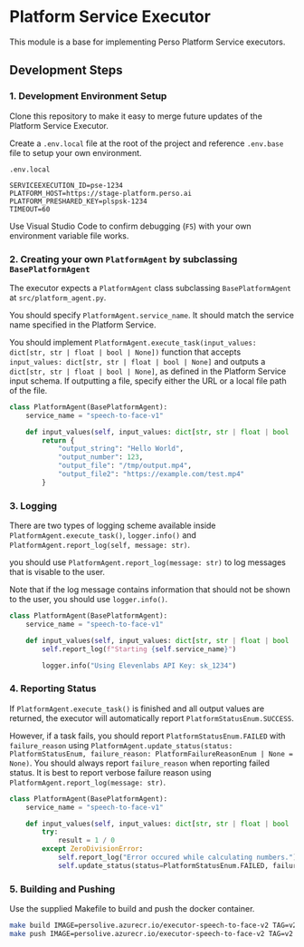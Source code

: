 # Platform Service Executor

This module is a base for implementing Perso Platform Service executors.

## Development Steps

### 1. Development Environment Setup

Clone this repository to make it easy to merge future updates of the Platform Service Executor.

Create a `.env.local` file at the root of the project and reference `.env.base` file to setup your own environment.

```
.env.local

SERVICEEXECUTION_ID=pse-1234
PLATFORM_HOST=https://stage-platform.perso.ai
PLATFORM_PRESHARED_KEY=plspsk-1234
TIMEOUT=60
```

Use Visual Studio Code to confirm debugging (`F5`) with your own environment variable file works.

### 2. Creating your own `PlatformAgent` by subclassing `BasePlatformAgent`

The executor expects a `PlatformAgent` class subclassing `BasePlatformAgent` at `src/platform_agent.py`.

You should specify `PlatformAgent.service_name`. It should match the service name specified in the Platform Service.

You should implement `PlatformAgent.execute_task(input_values: dict[str, str | float | bool | None])` function that accepts `input_values: dict[str, str | float | bool | None]` and outputs a `dict[str, str | float | bool | None]`, as defined in the Platform Service input schema. If outputting a file, specify either the URL or a local file path of the file.

```python
class PlatformAgent(BasePlatformAgent):
    service_name = "speech-to-face-v1"

    def input_values(self, input_values: dict[str, str | float | bool | None]):
        return {
            "output_string": "Hello World",
            "output_number": 123,
            "output_file": "/tmp/output.mp4",
            "output_file2": "https://example.com/test.mp4"
        }
```

### 3. Logging

There are two types of logging scheme available inside `PlatformAgent.execute_task()`, `logger.info()` and `PlatformAgent.report_log(self, message: str)`. 

you should use `PlatformAgent.report_log(message: str)` to log messages that is visable to the user.

Note that if the log message contains information that should not be shown to the user, you should use `logger.info()`.

```python
class PlatformAgent(BasePlatformAgent):
    service_name = "speech-to-face-v1"

    def input_values(self, input_values: dict[str, str | float | bool | None]):
        self.report_log(f"Starting {self.service_name}")

        logger.info("Using Elevenlabs API Key: sk_1234")
```



### 4. Reporting Status

If `PlatformAgent.execute_task()` is finished and all output values are returned, the executor will automatically report `PlatformStatusEnum.SUCCESS`.

However, if a task fails, you should report `PlatformStatusEnum.FAILED` with `failure_reason` using `PlatformAgent.update_status(status: PlatformStatusEnum, failure_reason: PlatformFailureReasonEnum | None = None)`. You should always report `failure_reason` when reporting failed status. It is best to report verbose failure reason using `PlatformAgent.report_log(message: str)`.


```python
class PlatformAgent(BasePlatformAgent):
    service_name = "speech-to-face-v1"

    def input_values(self, input_values: dict[str, str | float | bool | None]):
        try:
            result = 1 / 0
        except ZeroDivisionError:
            self.report_log("Error occured while calculating numbers.")
            self.update_status(status=PlatformStatusEnum.FAILED, failure_reason=PlatformFailureReasonEnum.SERVER_ERROR)
```


### 5. Building and Pushing

Use the supplied Makefile to build and push the docker container.

```sh
make build IMAGE=persolive.azurecr.io/executor-speech-to-face-v2 TAG=v2
make push IMAGE=persolive.azurecr.io/executor-speech-to-face-v2 TAG=v2
```
